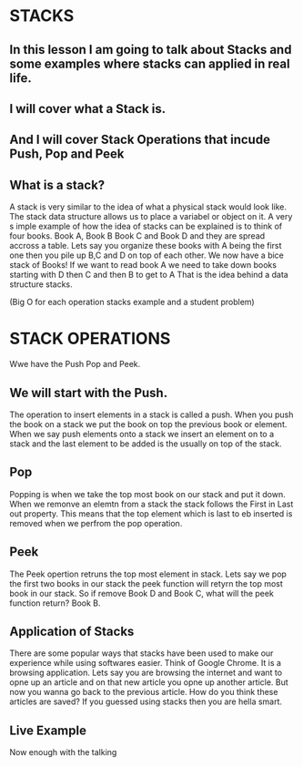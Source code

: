 # STACKS
## In this lesson I am going to talk about Stacks and some examples where stacks can applied in real life.
## I will cover what a Stack is.
## And I will cover Stack Operations that incude Push, Pop and Peek
## What is a stack?
A stack is very similar to the idea of what a physical stack would look like. The  stack data structure
allows us to place a variabel or object on it. A very s imple example of how the idea of stacks can be explained is to think
of four books. Book A, Book B Book C and Book D and they are spread accross a table.
Lets say you organize these books with A being the first one then you pile up B,C and D on top of each other.
We now have a bice stack of Books!
If we want to read book A we need to take down books starting with D then C and then B to get  to A
That is the idea behind a data structure stacks.

(Big O for  each operation stacks
example and a student problem)

# STACK OPERATIONS
Wwe have the Push Pop and Peek.

## We will start with the Push.
The operation  to insert elements in a stack is called a push. When you push  the book on a stack we put the 
book on top the previous book or element. When we say push elements onto a stack we insert an element on to a 
stack and the last element to be added is the usually on top of the stack.

## Pop
Popping is when we take the top most book on our stack and put it down.  When we remonve an elemtn from a stack the stack
follows the First in Last out property. This means that the top element which is last to eb inserted is removed
when we perfrom the pop operation.

## Peek
The Peek  opertion retruns the top most element in stack. Lets say we pop the first two books in our stack
the peek function will retyrn the top most book in our stack. So if remove Book D and Book C, what will
the peek function return? Book B.
## Application of Stacks
There are some popular ways that stacks have been used to make our experience while using softwares easier. Think of Google Chrome. It is a browsing application. Lets say you are browsing the internet and want to opne up an article and on that new article you opne up another article. But now you wanna go back to the previous article. How do you think these articles are saved? If you guessed using stacks then you are hella smart.

## Live Example
Now enough with the talking 

